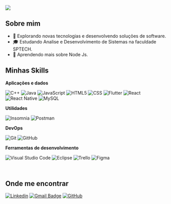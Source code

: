 ![](https://komarev.com/ghpvc/?username=JoaoVictorGaldino&color=006bed)

## Sobre mim

- 🤔 Explorando novas tecnologias e desenvolvendo soluções de software.
- 🎓 Estudando Analise e Desenvolvimento de Sistemas na faculdade SPTECH.
- 🌱 Aprendendo mais sobre Node Js.

## Minhas Skills

**Aplicações e dados**

![C++](https://img.shields.io/badge/-C++-333333?style=flat&logo=C%2B%2B&logoColor=00599C)
![Java](https://img.shields.io/badge/-Java-333333?style=flat&logo=Java&logoColor=007396)
![JavaScript](https://img.shields.io/badge/-JavaScript-333333?style=flat&logo=javascript)
![HTML5](https://img.shields.io/badge/-HTML5-333333?style=flat&logo=HTML5)
![CSS](https://img.shields.io/badge/-CSS-333333?style=flat&logo=CSS3&logoColor=1572B6)
![Flutter](https://img.shields.io/badge/-Flutter-333333?style=flat&logo=Flutter)
![React](https://img.shields.io/badge/-React-333333?style=flat&logo=react)
![React Native](https://img.shields.io/badge/-React%20Native-333333?style=flat&logo=react)
![MySQL](https://img.shields.io/badge/-MySQL-333333?style=flat&logo=mysql)

**Utilidades**

![Insomnia](https://img.shields.io/badge/-Insomnia-333333?style=flat&logo=insomnia)
![Postman](https://img.shields.io/badge/-Postman-333333?style=flat&logo=postman)

**DevOps**

![Git](https://img.shields.io/badge/-Git-333333?style=flat&logo=git)
![GitHub](https://img.shields.io/badge/-GitHub-333333?style=flat&logo=github)

**Ferramentas de desenvolvimento**

![Visual Studio Code](https://img.shields.io/badge/-Visual%20Studio%20Code-333333?style=flat&logo=visual-studio-code&logoColor=007ACC)
![Eclipse](https://img.shields.io/badge/-Eclipse-333333?style=flat&logo=eclipse-ide&logoColor=2C2255)
![Trello](https://img.shields.io/badge/-Trello-333333?style=flat&logo=trello&logoColor=007ACC)
![Figma](https://img.shields.io/badge/-Figma-333333?style=flat&logo=figma&logoColor=007ACC)

<br/>


## Onde me encontrar

[![Linkedin](https://img.shields.io/badge/-username-blue?style=flat-square&logo=Linkedin&logoColor=white&link=https://br.linkedin.com/in/jo%C3%A3o-victor-galdino-cunha-47a0a32a9)](https://br.linkedin.com/in/jo%C3%A3o-victor-galdino-cunha-47a0a32a9)
[![Gmail Badge](https://img.shields.io/badge/-joaovictorgacunha@gmail.com-006bed?style=flat-square&logo=Gmail&logoColor=white&link=mailto:joaovictorgacunha@gmail.com)](mailto:joaovictorgacunha@gmail.com)
[![GitHub](https://img.shields.io/github/followers/iuricode?label=follow&style=social)](https://github.com/JoaoGaldinoCunha)
